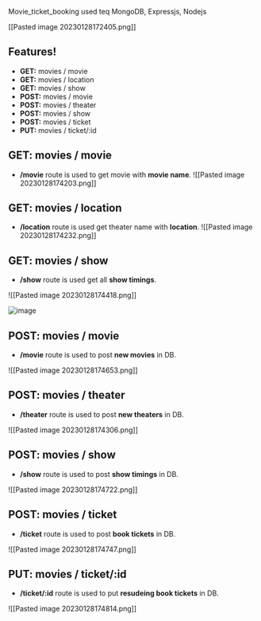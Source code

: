 Movie_ticket_booking used teq MongoDB, Expressjs, Nodejs

[[Pasted image 20230128172405.png]]

## Features!

- **GET:** movies / movie
- **GET:** movies / location
- **GET:** movies / show
- **POST:** movies / movie
- **POST:** movies / theater
- **POST:** movies / show
- **POST:** movies / ticket
- **PUT:** movies / ticket/:id

## **GET:** movies / movie

- **/movie** route is used to get movie with **movie name**.
  ![[Pasted image 20230128174203.png]]

## **GET:** movies / location

- **/location** route is used get theater name with **location**.
  ![[Pasted image 20230128174232.png]]

## **GET:** movies / show

- **/show** route is used get all **show timings**.

![[Pasted image 20230128174418.png]]

![image](https://user-images.githubusercontent.com/73506478/215266869-0c52e849-1f30-4ac9-abac-4b76f75ae20a.png)

## **POST:** movies / movie

- **/movie** route is used to post **new movies** in DB.

![[Pasted image 20230128174653.png]]

## **POST:** movies / theater

- **/theater** route is used to post **new theaters** in DB.

![[Pasted image 20230128174306.png]]

## **POST:** movies / show

- **/show** route is used to post **show timings** in DB.

![[Pasted image 20230128174722.png]]

## **POST:** movies / ticket

- **/ticket** route is used to post **book tickets** in DB.

![[Pasted image 20230128174747.png]]

## **PUT:** movies / ticket/:id

- **/ticket/:id** route is used to put **resudeing book tickets** in DB.

![[Pasted image 20230128174814.png]]
